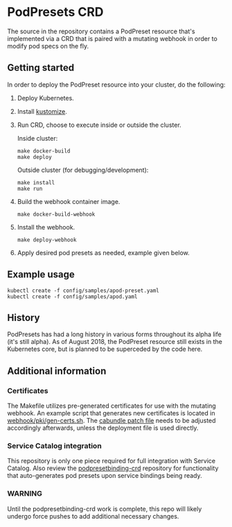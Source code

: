 # PodPresets CRD

The source in the repository contains a PodPreset resource that's implemented
via a CRD that is paired with a mutating webhook in order to modify pod specs
on the fly.

## Getting started

In order to deploy the PodPreset resource into your cluster, do the following:

1. Deploy Kubernetes.

1. Install [kustomize](https://github.com/kubernetes-sigs/kustomize).

1. Run CRD, choose to execute inside or outside the cluster.

   Inside cluster:

   ```shell
   make docker-build
   make deploy
   ```

   Outside cluster (for debugging/development):

   ```shell
   make install
   make run
   ```

1. Build the webhook container image.

   ```shell
   make docker-build-webhook
   ```

1. Install the webhook.

   ```shell
   make deploy-webhook
   ```

1. Apply desired pod presets as needed, example given below.

## Example usage

```shell
kubectl create -f config/samples/apod-preset.yaml
kubectl create -f config/samples/apod.yaml
```

## History

PodPresets has had a long history in various forms throughout its alpha life
(it's still alpha). As of August 2018, the PodPreset resource still exists in
the Kubernetes core, but is planned to be superceded by the code here.

## Additional information

### Certificates

The Makefile utilizes pre-generated certificates for use with the mutating
webhook. An example script that generates new certificates is located in
[webhook/pki/gen-certs.sh](webhook/pki/gen-certs.sh). The [cabundle patch file](webhook/kustomize-config/webhook_cabundle_patch.yaml)
needs to be adjusted accordingly afterwards, unless the deployment file is used directly.

### Service Catalog integration

This repository is only one piece required for full integration with Service
Catalog. Also review the [podpresetbinding-crd](https://github.com/arturozv/podpresetbinding-crd)
repository for functionality that auto-generates pod presets upon service
bindings being ready.

### WARNING

Until the podpresetbinding-crd work is complete, this repo will likely undergo force pushes
to add additional necessary changes.
